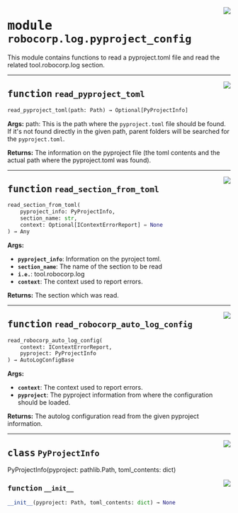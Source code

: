 <!-- markdownlint-disable -->

<a href="https://github.com/robocorp/robo/tree/master/log/src/robocorp/log/pyproject_config.py#L0"><img align="right" style="float:right;" src="https://img.shields.io/badge/-source-cccccc?style=flat-square" /></a>

# <kbd>module</kbd> `robocorp.log.pyproject_config`
This module contains functions to read a pyproject.toml file and  read the related tool.robocorp.log section. 


---

<a href="https://github.com/robocorp/robo/tree/master/log/src/robocorp/log/pyproject_config.py#L19"><img align="right" style="float:right;" src="https://img.shields.io/badge/-source-cccccc?style=flat-square" /></a>

## <kbd>function</kbd> `read_pyproject_toml`

```python
read_pyproject_toml(path: Path) → Optional[PyProjectInfo]
```



**Args:**
 path:  This is the path where the `pyproject.toml` file should be found.  If it's not found directly in the given path, parent folders will  be searched for the `pyproject.toml`. 



**Returns:**
 The information on the pyproject file (the toml contents and the actual  path where the pyproject.toml was found). 


---

<a href="https://github.com/robocorp/robo/tree/master/log/src/robocorp/log/pyproject_config.py#L63"><img align="right" style="float:right;" src="https://img.shields.io/badge/-source-cccccc?style=flat-square" /></a>

## <kbd>function</kbd> `read_section_from_toml`

```python
read_section_from_toml(
    pyproject_info: PyProjectInfo,
    section_name: str,
    context: Optional[IContextErrorReport] = None
) → Any
```



**Args:**

 - <b>`pyproject_info`</b>:  Information on the pyroject toml. 
 - <b>`section_name`</b>:  The name of the section to be read 
 - <b>`i.e.`</b>:  tool.robocorp.log 
 - <b>`context`</b>:  The context used to report errors. 



**Returns:**
The section which was read. 


---

<a href="https://github.com/robocorp/robo/tree/master/log/src/robocorp/log/pyproject_config.py#L110"><img align="right" style="float:right;" src="https://img.shields.io/badge/-source-cccccc?style=flat-square" /></a>

## <kbd>function</kbd> `read_robocorp_auto_log_config`

```python
read_robocorp_auto_log_config(
    context: IContextErrorReport,
    pyproject: PyProjectInfo
) → AutoLogConfigBase
```



**Args:**

 - <b>`context`</b>:  The context used to report errors. 
 - <b>`pyproject`</b>:  The pyproject information from where the configuration should  be loaded. 



**Returns:**
The autolog configuration read from the given pyproject information. 


---

<a href="https://github.com/robocorp/robo/tree/master/log/src/robocorp/log/pyproject_config.py#L13"><img align="right" style="float:right;" src="https://img.shields.io/badge/-source-cccccc?style=flat-square" /></a>

## <kbd>class</kbd> `PyProjectInfo`
PyProjectInfo(pyproject: pathlib.Path, toml_contents: dict) 

<a href="https://github.com/robocorp/robo/tree/master/log/<string>"><img align="right" style="float:right;" src="https://img.shields.io/badge/-source-cccccc?style=flat-square" /></a>

### <kbd>function</kbd> `__init__`

```python
__init__(pyproject: Path, toml_contents: dict) → None
```









